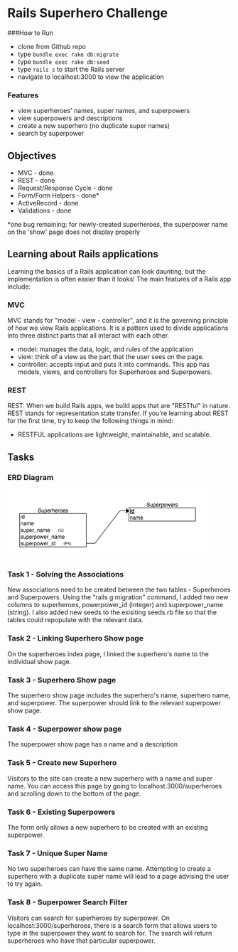 # Rails Superhero Challenge

###How to Run
* clone from Github repo
* type `bundle exec rake db:migrate`
* type `bundle exec rake db:seed`
* type `rails s` to start the Rails server
* navigate to localhost:3000 to view the application

### Features
* view superheroes' names, super names, and superpowers
* view superpowers and descriptions
* create a new superhero (no duplicate super names)
* search by superpower

## Objectives
+ MVC - done
+ REST - done 
+ Request/Response Cycle - done
+ Form/Form Helpers - done*
+ ActiveRecord - done
+ Validations - done

*one bug remaining: for newly-created superheroes, the superpower name on the 'show' page does not display properly


## Learning about Rails applications
Learning the basics of a Rails application can look daunting, but the implementation is often easier than it looks! The main features of a Rails app include:

### MVC

MVC stands for "model - view - controller", and it is the governing principle of how we view Rails applications. It is a pattern used to divide applications into three distinct parts that all interact with each other.
* model: manages the data, logic, and rules of the application
* view: think of a view as the part that the user sees on the page.
* controller: accepts input and puts it into commands.
This app has models, views, and controllers for Superheroes and Superpowers.

### REST

REST: When we build Rails apps, we build apps that are "RESTful" in nature. REST stands for representation state transfer. If you're learning about REST for the first time, try to keep the following things in mind:
* RESTFUL applications are lightweight, maintainable, and scalable.

## Tasks

### ERD Diagram
![img](superheroes_superpowers.png)

### Task 1 - Solving the Associations
New associations need to be created between the two tables - Superheroes and Superpowers. Using the "rails g migration" command, I added two new columns to superheroes, powerpower_id (integer) and superpower_name (string).
I also added new seeds to the exisiting seeds.rb file so that the tables could repopulate with the relevant data.

### Task 2 - Linking Superhero Show page
On the superheroes index page, I linked the superhero's name to the individual show page.

### Task 3 - Superhero Show page
The superhero show page includes the superhero's name, superhero name, and superpower. The superpower should link to the relevant superpower show page.

### Task 4 - Superpower show page
The superpower show page has a name and a description

### Task 5 - Create new Superhero
Visitors to the site can create a new superhero with a name and super name. You can access this page by going to localhost:3000/superheroes and scrolling down to the bottom of the page.

### Task 6 - Existing Superpowers
The form only allows a new superhero to be created with an existing superpower.

### Task 7 - Unique Super Name
No two superheroes can have the same name. Attempting to create a superhero with a duplicate super name will lead to a page advising the user to try again.

### Task 8 - Superpower Search Filter
Visitors can search for superheroes by superpower. On localhost:3000/superheroes, there is a search form that allows users to type in the superpower they want to search for. The search will return superheroes who have that particular superpower.